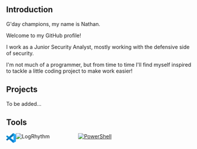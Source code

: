 ## Introduction

G'day champions, my name is Nathan. 

Welcome to my GitHub profile!

I work as a Junior Security Analyst, mostly working with the defensive side of security. 

I'm not much of a programmer, but from time to time I'll find myself inspired to tackle a little coding project to make work easier!

## Projects

To be added...

## Tools

[<img align="left" alt="Visual Studio Code" width="26px" src="https://raw.githubusercontent.com/github/explore/80688e429a7d4ef2fca1e82350fe8e3517d3494d/topics/visual-studio-code/visual-studio-code.png" />][vscode]
[<img align="left" alt="LogRhythm" width="168px" src="https://logrhythm.com/images/lr-logos/hex/LogRhythm_Logo_Color_ForLightBackgrounds_HEX.png" />][logrhythm]
[<img algin="left" alt="PowerShell" width="26px" src="https://docs.microsoft.com/en-us/powershell/media/index/ps_black_128.svg" />][pwsh]

[logrhythm]: https://www.logrhythm.com/
[vscode]: https://code.visualstudio.com/
[pwsh]: https://docs.microsoft.com/en-us/powershell/

